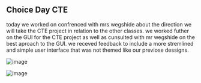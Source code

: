 ## Choice Day CTE ##
today we worked on confrenced with mrs wegshide about the direction we will take the CTE project in relation to the other classes. we worked futher on the GUI for the CTE project as well as cunsulted with mr wegshide on the best aproach to the GUI. we receved feedback to include a more stremlined and simple user interface that was not themed like our previose dessigns.

![image](https://github.com/FantasticMrCat42/2023-2024/assets/129550102/f9d1496a-b585-4f46-a18d-109c15779ee9)

![image](https://github.com/FantasticMrCat42/2023-2024/assets/129550102/5a5b62bb-463a-40c2-bbf9-b7270bf3910b)
